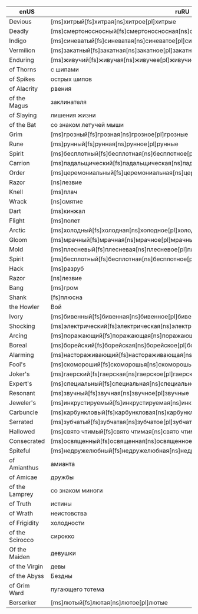| enUS | ruRU | CHANGED |
| --- | --- | --- |
| Devious | [ms]хитрый[fs]хитрая[ns]хитрое[pl]хитрые | [ms]искривленный[fs]искривленная[ns]искривленное[pl]искривленные |
| Deadly | [ms]смертоносносный[fs]смертоносносная[ns]смертоносносное[pl]смертоносносные | [ms]смертоносный[fs]смертоносная[ns]смертоносное[pl]смертоносные |
| Indigo | [ms]синеватый[fs]синеватая[ns]синеватое[pl]синеватые | [ms]индиговый[fs]индиговая[ns]индиговое[pl]индиговые |
| Vermilion | [ms]закатный[fs]закатная[ns]закатное[pl]закатные | [ms]пунцовый[fs]пунцовая[ns]пунцовое[pl]пунцовые |
| Enduring | [ms]живучий[fs]живучая[ns]живучее[pl]живучие | [ms]несокрушимый[fs]несокрушимая[ns]несокрушимое[pl]несокрушимые |
| of Thorns | с шипами | шипов |
| of Spikes | острых шипов | колючек |
| of Alacrity | рвения | неистовства |
| of the Magus | заклинателя | волхва |
| of Slaying | лишения жизни | убиения |
| of the Bat | со знаком летучей мыши | со знаком нетопыря |
| Grim | [ms]грозный[fs]грозная[ns]грозное[pl]грозные | [ms]зловещий[fs]зловещая[ns]зловещее[pl]зловещие |
| Rune | [ms]рунный[fs]рунная[ns]рунное[pl]рунные | [ms]рунический[fs]руническая[ns]руническое[pl]рунические |
| Spirit | [ms]бесплотный[fs]бесплотная[ns]бесплотное[pl]бесплотные | [ms]эфирный[fs]эфирная[ns]эфирное[pl]эфирные |
| Carrion | [ms]падальщический[fs]падальщическая[ns]падальщическое[pl]падальщические | [ms]омерзительный[fs]омерзительная[ns]омерзительное[pl]омерзительные |
| Order | [ms]церемониальный[fs]церемониальная[ns]церемониальное[pl]церемониальные | [ms]крестовый[fs]крестовая[ns]крестовое[pl]крестовые |
| Razor | [ns]лезвие | [fs]бритва |
| Knell | [ms]плач | [ms]звон |
| Wrack | [ns]смятие | [ms]обломок |
| Dart | [ms]кинжал | [ms]дротик |
| Flight | [ms]полет | [ms]исход |
| Arctic | [ms]холодный[fs]холодная[ns]холодное[pl]холодные | [ms]арктический[fs]арктическая[ns]арктическое[pl]арктические |
| Gloom | [ms]мрачный[fs]мрачная[ns]мрачное[pl]мрачные | [ms]сумрачный[fs]сумрачная[ns]сумрачное[pl]сумрачные |
| Mold | [ms]плесневый[fs]плесневая[ns]плесневое[pl]плесневые | [ms]плесневой[fs]плесневая[ns]плесневое[pl]плесневые |
| Spirit | [ms]бесплотный[fs]бесплотная[ns]бесплотное[pl]бесплотные | [ms]эфирный[fs]эфирная[ns]эфирное[pl]эфирные |
| Hack | [ms]разруб | [fs]мотыга |
| Razor | [ns]лезвие | [fs]бритва |
| Bang | [ms]гром | [ms]взрыв |
| Shank | [fs]плюсна | [fs]лапа |
| the Howler | Вой | Ревун |
| Ivory | [ms]бивенный[fs]бивенная[ns]бивенное[pl]бивенные | [ms]слоновий[fs]слоновья[ns]слоновое[pl]слоновые |
| Shocking | [ms]электрический[fs]электрическая[ns]электрическое[pl]электрические | [ms]шокирующий[fs]шокирующая[ns]шокирующее[pl]шокирующие |
| Arcing | [ms]поражающий[fs]поражающая[ns]поражающее[pl]поражающие | [ms]дуговой[fs]дуговая[ns]дуговое[pl]дуговые |
| Boreal | [ms]борейский[fs]борейская[ns]борейское[pl]борейские | [ms]полярный[fs]полярная[ns]полярное[pl]полярные |
| Alarming | [ms]настораживающий[fs]настораживающая[ns]настораживающее[pl]настораживающие | [ms]набатный[fs]набатная[ns]набатное[pl]набатные |
| Fool's | [ms]скомороший[fs]скоморошья[ns]скоморошье[pl]скоморошьи | [ms]дурацкий[fs]дурацкая[ns]дурацкое[pl]дурацкие |
| Joker's | [ms]гаерский[fs]гаерская[ns]гаерское[pl]гаерские | [ms]скомороший[fs]скоморошья[ns]скоморошье[pl]скоморошьи |
| Expert's | [ms]специальный[fs]специальная[ns]специальное[pl]специальные | [ms]экспертный[fs]экспертная[ns]экспертное[pl]экспертные |
| Resonant | [ms]звучный[fs]звучная[ns]звучное[pl]звучные | [ms]резонансный[fs]резонансная[ns]резонансное[pl]резонансные |
| Jeweler's | [ms]инкрустируемый[fs]инкрустируемая[ns]инкрустируемое[pl]инкрустируемые | [ms]ювелирный[fs]ювелирная[ns]ювелирное[pl]ювелирные |
| Carbuncle | [ms]карбункловый[fs]карбункловая[ns]карбункловое[pl]карбункловые | [ms]карбункуловый[fs]карбункуловая[ns]карбункуловое[pl]карбункуловые |
| Serrated | [ms]зубчатый[fs]зубчатая[ns]зубчатое[pl]зубчатые | [ms]иззубренный[fs]иззубренная[ns]иззубренное[pl]иззубренные |
| Hallowed | [ms]свято чтимый[fs]свято чтимая[ns]свято чтимое[pl]свято чтимые | [ms]священный[fs]священная[ns]священное[pl]священные |
| Consecrated | [ms]освященный[fs]освященная[ns]освященное[pl]освященные | [ms]сакральный[fs]сакральная[ns]сакральное[pl]сакральные |
| Spiteful | [ms]недружелюбный[fs]недружелюбная[ns]недружелюбное[pl]недружелюбные | [ms]лиходейный[fs]лиходейная[ns]лиходейное[pl]лиходейные |
| of Amianthus | амианта | амианита |
| of Amicae | дружбы | истины |
| of the Lamprey | со знаком миноги | со знаком жужелицы |
| of Truth | истины | правды |
| of Wrath | неистовства | злости |
| of Frigidity | холодности | мерзлоты |
| of the Scirocco | сирокко | зноя |
| Of the Maiden | девушки | девы |
| of the Virgin | девы | невинности |
| of the Abyss | Бездны | бездны |
| of Grim Ward | пугающего тотема | зловещего тотема |
| Berserker | [ms]лютый[fs]лютая[ns]лютое[pl]лютые | [ms]свирепый[fs]свирепая[ns]свирепое[pl]свирепые |

